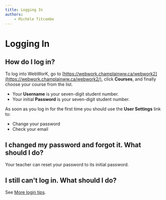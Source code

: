 ```yaml
---
title: Logging In
authors:
    - Michèle Titcombe
---
```

# Logging In

## How do I log in?  

To log into WebWorK, go to [https://webwork.champlainww.ca/webwork2](https://webwork.champlainww.ca/webwork2/),
click **Courses**, and finally choose your course from the list.

- Your **Username** is your seven-digit student number.
- Your initial **Password** is your seven-digit student number.

As soon as you log in for the first time you should use the **User Settings** link to:

- Change your password
- Check your email

## I changed my password and forgot it. What should I do?

Your teacher can reset your password to its initial password.

## I still can't log in.  What should I do?

See [More login tips](students-still-cannot-log-in.md).
